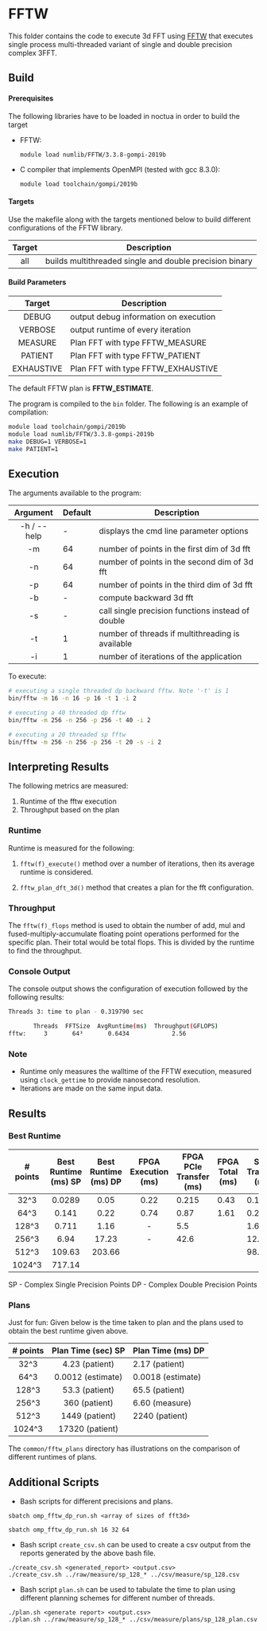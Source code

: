 # FFTW

This folder contains the code to execute 3d FFT using [FFTW](http://www.fftw.org/) that executes single process multi-threaded variant of single and double precision complex 3FFT.

## Build

#### Prerequisites

The following libraries have to be loaded in noctua in order to build the target

- FFTW:
  
   `module load numlib/FFTW/3.3.8-gompi-2019b`

- C compiler that implements OpenMPI (tested with gcc 8.3.0):

    `module load toolchain/gompi/2019b`

#### Targets

Use the makefile along with the targets mentioned below to build different configurations of the FFTW library.

| Target | Description                            |
|:------:|----------------------------------------|
|   all  | builds multithreaded single and double precision binary                      |

#### Build Parameters

| Target    | Description                            |
|:---------:|----------------------------------------|
| DEBUG     | output debug information on execution  |
| VERBOSE   | output runtime of every iteration      |
| MEASURE   | Plan FFT with type FFTW_MEASURE        |
| PATIENT   | Plan FFT with type FFTW_PATIENT        |
| EXHAUSTIVE| Plan FFT with type FFTW_EXHAUSTIVE     |

The default FFTW plan is **FFTW_ESTIMATE**.

The program is compiled to the `bin` folder. The following is an example of compilation:

```bash
module load toolchain/gompi/2019b
module load numlib/FFTW/3.3.8-gompi-2019b
make DEBUG=1 VERBOSE=1
make PATIENT=1
```

## Execution

The arguments available to the program:

|   Argument  | Default | Description                                      |
|:-----------:|---------|--------------------------------------------------|
| -h / --help | -       | displays the cmd line parameter options          |
|      -m     | 64      | number of points in the first dim of 3d fft      |
|      -n     | 64      | number of points in the second dim of 3d fft     |
|      -p     | 64      | number of points in the third dim of 3d fft      |
|      -b     | -       | compute backward 3d fft                          |
|      -s     | -       | call single precision functions instead of double|
|      -t     | 1       | number of threads if multithreading is available |
|      -i     | 1       | number of iterations of the application          |

To execute:

```bash
# executing a single threaded dp backward fftw. Note '-t' is 1
bin/fftw -m 16 -n 16 -p 16 -t 1 -i 2

# executing a 40 threaded dp fftw
bin/fftw -m 256 -n 256 -p 256 -t 40 -i 2

# executing a 20 threaded sp fftw
bin/fftw -m 256 -n 256 -p 256 -t 20 -s -i 2
```

## Interpreting Results

The following metrics are measured:

1. Runtime of the fftw execution
2. Throughput based on the plan

### Runtime

Runtime is measured for the following:

1. `fftw(f)_execute()` method over a number of iterations, then its average runtime is considered.

2. `fftw_plan_dft_3d()` method that creates a plan for the fft configuration.

### Throughput

The `fftw(f)_flops` method is used to obtain the number of add, mul and fused-multiply-accumulate floating point operations performed for the specific plan. Their total would be total flops. This is divided by the runtime to find the throughput.

### Console Output

The console output shows the configuration of execution followed by the following results:

```bash
Threads 3: time to plan - 0.319790 sec

       Threads  FFTSize  AvgRuntime(ms)  Throughput(GFLOPS)  
fftw:     3       64³       0.6434            2.56 
```

### Note

- Runtime only measures the walltime of the FFTW execution, measured using `clock_gettime` to provide nanosecond resolution.
- Iterations are made on the same input data. 

## Results

### Best Runtime

| # points | Best Runtime (ms) SP | Best Runtime (ms) DP | FPGA Execution (ms) | FPGA PCIe Transfer (ms) | FPGA Total (ms) | SVM Transfer (ms) |
|:--------:|:--------------------:|:--------------------:|:-------------------:|-------------------------|-----------------|-------------------|
| 32^3 | 0.0289 | 0.05 | 0.22 | 0.215 | 0.43 | 0.110 |
| 64^3 | 0.141 | 0.22 | 0.74 | 0.87 | 1.61 | 0.227 |
| 128^3 | 0.711 | 1.16 | - | 5.5 |  | 1.60 |
| 256^3 | 6.94 | 17.23 | - | 42.6 |  | 12.62 |
| 512^3 | 109.63 | 203.66 |  |  |  | 98.71 |
| 1024^3 | 717.14 |  |  |  |  | |

SP - Complex Single Precision Points
DP - Complex Double Precision Points

### Plans

Just for fun: Given below is the time taken to plan and the plans used to obtain the best runtime given above.

| # points | Plan Time (sec) SP | Plan Time (ms) DP |
|:--------:|:------------------:|-------------------|
| 32^3     | 4.23 (patient)     | 2.17 (patient)    |
| 64^3     | 0.0012 (estimate)  | 0.0018 (estimate) |
| 128^3    | 53.3 (patient)     | 65.5 (patient)    |
| 256^3    | 360 (patient)      | 6.60 (measure)    |
| 512^3    | 1449 (patient)     | 2240 (patient)    |
| 1024^3    | 17320 (patient)     |    |

The `common/fftw_plans` directory has illustrations on the comparison of different runtimes of plans.

## Additional Scripts

- Bash scripts for different precisions and plans.

```
sbatch omp_fftw_dp_run.sh <array of sizes of fft3d>

sbatch omp_fftw_dp_run.sh 16 32 64
```

- Bash script `create_csv.sh` can be used to create a csv output from the reports generated by the above bash file.

```
./create_csv.sh <generated_report> <output.csv>
./create_csv.sh ../raw/measure/sp_128_* ../csv/measure/sp_128.csv
```

- Bash script `plan.sh` can be used to tabulate the time to plan using different planning schemes for different number of threads.

```
./plan.sh <generate report> <output.csv>
./plan.sh ../raw/measure/sp_128_* ../csv/measure/plans/sp_128_plan.csv
```
